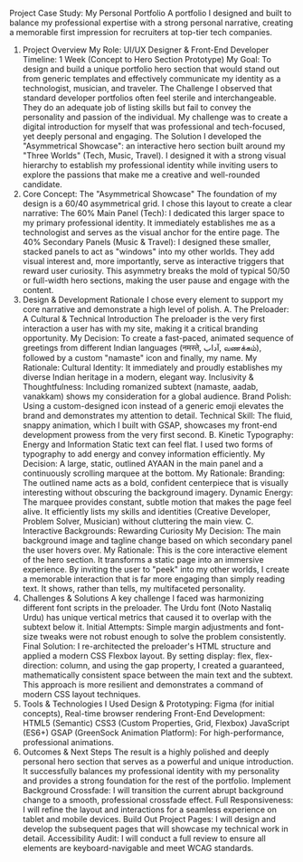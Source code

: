 Project Case Study: My Personal Portfolio
A portfolio I designed and built to balance my professional expertise with a strong personal narrative, creating a memorable first impression for recruiters at top-tier tech companies.
1. Project Overview
My Role: UI/UX Designer & Front-End Developer
Timeline: 1 Week (Concept to Hero Section Prototype)
My Goal: To design and build a unique portfolio hero section that would stand out from generic templates and effectively communicate my identity as a technologist, musician, and traveler.
The Challenge
I observed that standard developer portfolios often feel sterile and interchangeable. They do an adequate job of listing skills but fail to convey the personality and passion of the individual. My challenge was to create a digital introduction for myself that was professional and tech-focused, yet deeply personal and engaging.
The Solution
I developed the "Asymmetrical Showcase": an interactive hero section built around my "Three Worlds" (Tech, Music, Travel). I designed it with a strong visual hierarchy to establish my professional identity while inviting users to explore the passions that make me a creative and well-rounded candidate.
2. Core Concept: The "Asymmetrical Showcase"
The foundation of my design is a 60/40 asymmetrical grid. I chose this layout to create a clear narrative:
The 60% Main Panel (Tech): I dedicated this larger space to my primary professional identity. It immediately establishes me as a technologist and serves as the visual anchor for the entire page.
The 40% Secondary Panels (Music & Travel): I designed these smaller, stacked panels to act as "windows" into my other worlds. They add visual interest and, more importantly, serve as interactive triggers that reward user curiosity.
This asymmetry breaks the mold of typical 50/50 or full-width hero sections, making the user pause and engage with the content.
3. Design & Development Rationale
I chose every element to support my core narrative and demonstrate a high level of polish.
A. The Preloader: A Cultural & Technical Introduction
The preloader is the very first interaction a user has with my site, making it a critical branding opportunity.
My Decision: To create a fast-paced, animated sequence of greetings from different Indian languages (नमस्ते, آداب, வணக்கம்), followed by a custom "namaste" icon and finally, my name.
My Rationale:
Cultural Identity: It immediately and proudly establishes my diverse Indian heritage in a modern, elegant way.
Inclusivity & Thoughtfulness: Including romanized subtext (namaste, aadab, vanakkam) shows my consideration for a global audience.
Brand Polish: Using a custom-designed icon instead of a generic emoji elevates the brand and demonstrates my attention to detail.
Technical Skill: The fluid, snappy animation, which I built with GSAP, showcases my front-end development prowess from the very first second.
B. Kinetic Typography: Energy and Information
Static text can feel flat. I used two forms of typography to add energy and convey information efficiently.
My Decision: A large, static, outlined AYAAN in the main panel and a continuously scrolling marquee at the bottom.
My Rationale:
Branding: The outlined name acts as a bold, confident centerpiece that is visually interesting without obscuring the background imagery.
Dynamic Energy: The marquee provides constant, subtle motion that makes the page feel alive. It efficiently lists my skills and identities (Creative Developer, Problem Solver, Musician) without cluttering the main view.
C. Interactive Backgrounds: Rewarding Curiosity
My Decision: The main background image and tagline change based on which secondary panel the user hovers over.
My Rationale: This is the core interactive element of the hero section. It transforms a static page into an immersive experience. By inviting the user to "peek" into my other worlds, I create a memorable interaction that is far more engaging than simply reading text. It shows, rather than tells, my multifaceted personality.
4. Challenges & Solutions
A key challenge I faced was harmonizing different font scripts in the preloader. The Urdu font (Noto Nastaliq Urdu) has unique vertical metrics that caused it to overlap with the subtext below it.
Initial Attempts: Simple margin adjustments and font-size tweaks were not robust enough to solve the problem consistently.
Final Solution: I re-architected the preloader's HTML structure and applied a modern CSS Flexbox layout. By setting display: flex, flex-direction: column, and using the gap property, I created a guaranteed, mathematically consistent space between the main text and the subtext. This approach is more resilient and demonstrates a command of modern CSS layout techniques.
5. Tools & Technologies I Used
Design & Prototyping: Figma (for initial concepts), Real-time browser rendering
Front-End Development:
HTML5 (Semantic)
CSS3 (Custom Properties, Grid, Flexbox)
JavaScript (ES6+)
GSAP (GreenSock Animation Platform): For high-performance, professional animations.
6. Outcomes & Next Steps
The result is a highly polished and deeply personal hero section that serves as a powerful and unique introduction. It successfully balances my professional identity with my personality and provides a strong foundation for the rest of the portfolio.
Implement Background Crossfade: I will transition the current abrupt background change to a smooth, professional crossfade effect.
Full Responsiveness: I will refine the layout and interactions for a seamless experience on tablet and mobile devices.
Build Out Project Pages: I will design and develop the subsequent pages that will showcase my technical work in detail.
Accessibility Audit: I will conduct a full review to ensure all elements are keyboard-navigable and meet WCAG standards.
